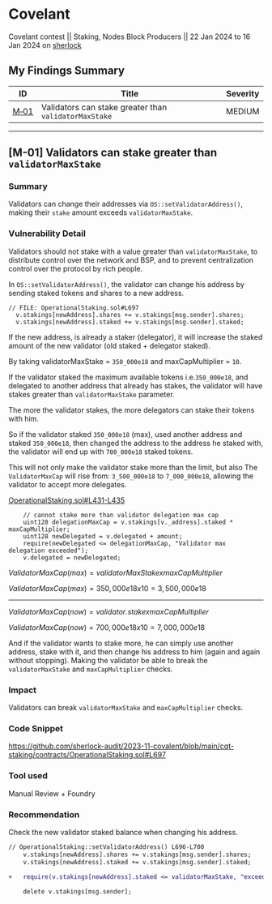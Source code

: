 # Covelant
Covelant contest || Staking, Nodes Block Producers || 22 Jan 2024 to 16 Jan 2024 on [sherlock](https://audits.sherlock.xyz/contests/127)

## My Findings Summary

|ID|Title|Severity|
|--|-----|:------:|
|[M&#8209;01](#h-01-reentrancy-in-nextgencoremint-can-allow-users-to-mint-tokens-more-than-the-max-allowance)|Validators can stake greater than `validatorMaxStake`|MEDIUM|

---

## [M-01] Validators can stake greater than `validatorMaxStake`

### Summary
Validators can change their addresses via `OS::setValidatorAddress()`, making their `stake` amount exceeds `validatorMaxStake`.

### Vulnerability Detail
Validators should not stake with a value greater than `validatorMaxStake`, to distribute control over the network and BSP, and to prevent centralization control over the protocol by rich people.

In `OS::setValidatorAddress()`, the validator can change his address by sending staked tokens and shares to a new address.

```solidity
// FILE: OperationalStaking.sol#L697
  v.stakings[newAddress].shares += v.stakings[msg.sender].shares;
  v.stakings[newAddress].staked += v.stakings[msg.sender].staked;
```

If the new address, is already a staker (delegator), it will increase the staked amount of the new validator (old staked + delegator staked).

By taking validatorMaxStake = `350_000e18` and maxCapMultiplier = `10`.

If the validator staked the maximum available tokens i.e.`350_000e18`, and delegated to another address that already has stakes, the validator will have stakes greater than `validatorMaxStake` parameter.

The more the validator stakes, the more delegators can stake their tokens with him.

So if the validator staked `350_000e18` (max), used another address and staked `350_000e18`, then changed the address to the address he staked with, the validator will end up with `700_000e18` staked tokens.

This will not only make the validator stake more than the limit, but also The `ValidatorMaxCap` will rise from: `3_500_000e18` to `7_000_000e18`, allowing the validator to accept more delegates.

[OperationalStaking.sol#L431-L435](https://github.com/sherlock-audit/2023-11-covalent/blob/main/cqt-staking/contracts/OperationalStaking.sol#L431-L435)
```solidity
    // cannot stake more than validator delegation max cap
    uint128 delegationMaxCap = v.stakings[v._address].staked * maxCapMultiplier;
    uint128 newDelegated = v.delegated + amount;
    require(newDelegated <= delegationMaxCap, "Validator max delegation exceeded");
    v.delegated = newDelegated;
```

$ValidatorMaxCap(max) = validatorMaxStake x maxCapMultiplier$

$ValidatorMaxCap(max) = 350,000e18 x 10 = 3,500,000e18$

---

$ValidatorMaxCap(now) = validator.stake x maxCapMultiplier$

$ValidatorMaxCap(now) = 700,000e18 x 10 = 7,000,000e18$

And if the validator wants to stake more, he can simply use another address, stake with it, and then change his address to him (again and again without stopping). Making the validator be able to break the `validatorMaxStake` and `maxCapMultiplier` checks.

### Impact
Validators can break `validatorMaxStake` and `maxCapMultiplier` checks.

### Code Snippet
https://github.com/sherlock-audit/2023-11-covalent/blob/main/cqt-staking/contracts/OperationalStaking.sol#L697

### Tool used
Manual Review + Foundry

### Recommendation
Check the new validator staked balance when changing his address.

```diff
// OperationalStaking::setValidatorAddress‎() L696-L700
    v.stakings[newAddress].shares += v.stakings[msg.sender].shares;
    v.stakings[newAddress].staked += v.stakings[msg.sender].staked;

+   require(v.stakings[newAddress].staked <= validatorMaxStake, "exceeds `validatorMaxStake` parameter");
    
    delete v.stakings[msg.sender];
```





